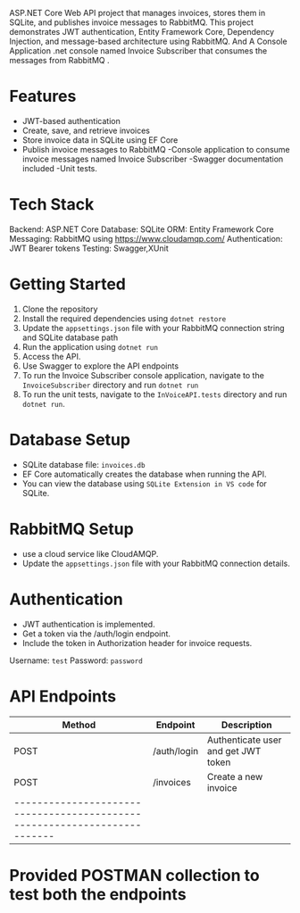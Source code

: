 ASP.NET Core Web API project that manages invoices, stores them in SQLite, and publishes invoice messages to RabbitMQ.
This project demonstrates JWT authentication, Entity Framework Core, Dependency Injection, and message-based architecture using RabbitMQ.
And A Console Application .net console named Invoice Subscriber that consumes the messages from RabbitMQ .

# Features
- JWT-based authentication
- Create, save, and retrieve invoices
- Store invoice data in SQLite using EF Core
- Publish invoice messages to RabbitMQ
-Console application to consume invoice messages named Invoice Subscriber
-Swagger documentation included
-Unit tests.

# Tech Stack
Backend: ASP.NET Core 
Database: SQLite
ORM: Entity Framework Core
Messaging: RabbitMQ using https://www.cloudamqp.com/
Authentication: JWT Bearer tokens
Testing: Swagger,XUnit

# Getting Started
1. Clone the repository
2. Install the required dependencies using `dotnet restore`
3. Update the `appsettings.json` file with your RabbitMQ connection string and SQLite database path
4. Run the application using `dotnet run`
5. Access the API.
6. Use Swagger to explore the API endpoints
7. To run the Invoice Subscriber console application, navigate to the `InvoiceSubscriber` directory and run `dotnet run`
8. To run the unit tests, navigate to the `InVoiceAPI.tests` directory and run `dotnet run`.
 
 # Database Setup
- SQLite database file: `invoices.db`
- EF Core automatically creates the database when running the API.
- You can view the database using `SQLite Extension in VS code` for SQLite.


# RabbitMQ Setup
-  use a cloud service like CloudAMQP.
- Update the `appsettings.json` file with your RabbitMQ connection details.

# Authentication
- JWT authentication is implemented.
- Get a token via the /auth/login endpoint.
- Include the token in Authorization header for invoice requests.

Username: `test`
Password: `password`

# API Endpoints
| Method | Endpoint                | Description                          |
|--------|-------------------------|--------------------------------------|
| POST   | /auth/login             | Authenticate user and get JWT token  |
| POST   | /invoices               | Create a new invoice                 |
|-------------------------------------------------------------------------|


# Provided POSTMAN collection to test both the endpoints

